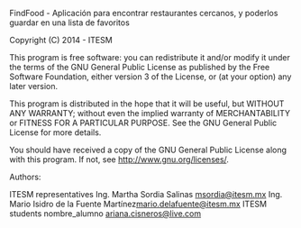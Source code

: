 FindFood - Aplicación para encontrar restaurantes cercanos, y poderlos guardar en una lista de favoritos

Copyright (C) 2014 - ITESM

This program is free software: you can redistribute it and/or modify
it under the terms of the GNU General Public License as published by
the Free Software Foundation, either version 3 of the License, or
(at your option) any later version.

This program is distributed in the hope that it will be useful,
but WITHOUT ANY WARRANTY; without even the implied warranty of
MERCHANTABILITY or FITNESS FOR A PARTICULAR PURPOSE.  See the
GNU General Public License for more details.

You should have received a copy of the GNU General Public License
along with this program.  If not, see <http://www.gnu.org/licenses/>.


Authors:

ITESM representatives
Ing. Martha Sordia Salinas <msordia@itesm.mx>
Ing. Mario Isidro de la Fuente Martínez<mario.delafuente@itesm.mx>
ITESM students
nombre_alumno <ariana.cisneros@live.com>